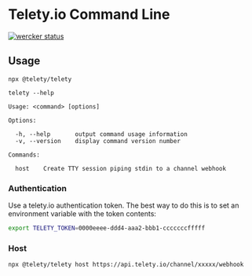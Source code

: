 # Telety.io Command Line

[![wercker status](https://app.wercker.com/status/bd2efdcdeabbace2f652b2ffc7798b04/s/master "wercker status")](https://app.wercker.com/project/byKey/bd2efdcdeabbace2f652b2ffc7798b04)

## Usage

```shell
npx @telety/telety
```

```text
telety --help

Usage: <command> [options]

Options:

  -h, --help       output command usage information
  -v, --version    display command version number

Commands:

  host    Create TTY session piping stdin to a channel webhook
```

### Authentication

Use a telety.io authentication token. The best way to do this is to set an environment
variable with the token contents:

```sh
export TELETY_TOKEN=0000eeee-ddd4-aaa2-bbb1-cccccccfffff
```

### Host

```shell
npx @telety/telety host https://api.telety.io/channel/xxxxx/webhook
```
